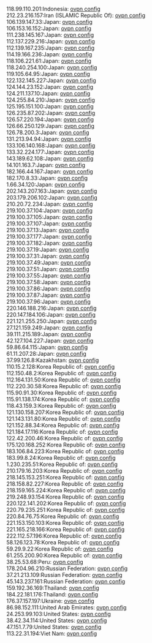 118.99.110.201:Indonesia: [ovpn config](vpn/118_99_110_201.ovpn)  
212.23.216.157:Iran (ISLAMIC Republic Of): [ovpn config](vpn/212_23_216_157.ovpn)  
106.139.147.33:Japan: [ovpn config](vpn/106_139_147_33.ovpn)  
106.153.16.152:Japan: [ovpn config](vpn/106_153_16_152.ovpn)  
111.238.145.167:Japan: [ovpn config](vpn/111_238_145_167.ovpn)  
112.137.229.216:Japan: [ovpn config](vpn/112_137_229_216.ovpn)  
112.139.167.235:Japan: [ovpn config](vpn/112_139_167_235.ovpn)  
114.19.166.236:Japan: [ovpn config](vpn/114_19_166_236.ovpn)  
118.106.221.61:Japan: [ovpn config](vpn/118_106_221_61.ovpn)  
118.240.254.100:Japan: [ovpn config](vpn/118_240_254_100.ovpn)  
119.105.64.95:Japan: [ovpn config](vpn/119_105_64_95.ovpn)  
122.132.145.227:Japan: [ovpn config](vpn/122_132_145_227.ovpn)  
124.144.23.152:Japan: [ovpn config](vpn/124_144_23_152.ovpn)  
124.211.137.10:Japan: [ovpn config](vpn/124_211_137_10.ovpn)  
124.255.84.210:Japan: [ovpn config](vpn/124_255_84_210.ovpn)  
125.195.151.100:Japan: [ovpn config](vpn/125_195_151_100.ovpn)  
126.235.87.202:Japan: [ovpn config](vpn/126_235_87_202.ovpn)  
126.57.220.194:Japan: [ovpn config](vpn/126_57_220_194.ovpn)  
126.66.250.129:Japan: [ovpn config](vpn/126_66_250_129.ovpn)  
126.78.200.3:Japan: [ovpn config](vpn/126_78_200_3.ovpn)  
131.213.94.94:Japan: [ovpn config](vpn/131_213_94_94.ovpn)  
133.106.140.168:Japan: [ovpn config](vpn/133_106_140_168.ovpn)  
133.32.224.177:Japan: [ovpn config](vpn/133_32_224_177.ovpn)  
143.189.62.108:Japan: [ovpn config](vpn/143_189_62_108.ovpn)  
14.101.163.7:Japan: [ovpn config](vpn/14_101_163_7.ovpn)  
182.166.44.167:Japan: [ovpn config](vpn/182_166_44_167.ovpn)  
182.170.8.33:Japan: [ovpn config](vpn/182_170_8_33.ovpn)  
1.66.34.120:Japan: [ovpn config](vpn/1_66_34_120.ovpn)  
202.143.207.163:Japan: [ovpn config](vpn/202_143_207_163.ovpn)  
203.179.206.102:Japan: [ovpn config](vpn/203_179_206_102.ovpn)  
210.20.72.234:Japan: [ovpn config](vpn/210_20_72_234.ovpn)  
219.100.37.104:Japan: [ovpn config](vpn/219_100_37_104.ovpn)  
219.100.37.105:Japan: [ovpn config](vpn/219_100_37_105.ovpn)  
219.100.37.107:Japan: [ovpn config](vpn/219_100_37_107.ovpn)  
219.100.37.13:Japan: [ovpn config](vpn/219_100_37_13.ovpn)  
219.100.37.177:Japan: [ovpn config](vpn/219_100_37_177.ovpn)  
219.100.37.182:Japan: [ovpn config](vpn/219_100_37_182.ovpn)  
219.100.37.19:Japan: [ovpn config](vpn/219_100_37_19.ovpn)  
219.100.37.31:Japan: [ovpn config](vpn/219_100_37_31.ovpn)  
219.100.37.49:Japan: [ovpn config](vpn/219_100_37_49.ovpn)  
219.100.37.51:Japan: [ovpn config](vpn/219_100_37_51.ovpn)  
219.100.37.55:Japan: [ovpn config](vpn/219_100_37_55.ovpn)  
219.100.37.58:Japan: [ovpn config](vpn/219_100_37_58.ovpn)  
219.100.37.86:Japan: [ovpn config](vpn/219_100_37_86.ovpn)  
219.100.37.87:Japan: [ovpn config](vpn/219_100_37_87.ovpn)  
219.100.37.96:Japan: [ovpn config](vpn/219_100_37_96.ovpn)  
220.146.188.216:Japan: [ovpn config](vpn/220_146_188_216.ovpn)  
220.147.184.106:Japan: [ovpn config](vpn/220_147_184_106.ovpn)  
221.121.255.250:Japan: [ovpn config](vpn/221_121_255_250.ovpn)  
27.121.159.249:Japan: [ovpn config](vpn/27_121_159_249.ovpn)  
39.111.215.189:Japan: [ovpn config](vpn/39_111_215_189.ovpn)  
42.127.104.227:Japan: [ovpn config](vpn/42_127_104_227.ovpn)  
59.86.64.115:Japan: [ovpn config](vpn/59_86_64_115.ovpn)  
61.11.207.28:Japan: [ovpn config](vpn/61_11_207_28.ovpn)  
37.99.126.8:Kazakhstan: [ovpn config](vpn/37_99_126_8.ovpn)  
110.15.2.128:Korea Republic of: [ovpn config](vpn/110_15_2_128.ovpn)  
112.150.48.2:Korea Republic of: [ovpn config](vpn/112_150_48_2.ovpn)  
112.164.131.50:Korea Republic of: [ovpn config](vpn/112_164_131_50.ovpn)  
112.220.30.58:Korea Republic of: [ovpn config](vpn/112_220_30_58.ovpn)  
115.90.91.30:Korea Republic of: [ovpn config](vpn/115_90_91_30.ovpn)  
115.91.138.174:Korea Republic of: [ovpn config](vpn/115_91_138_174.ovpn)  
118.43.159.3:Korea Republic of: [ovpn config](vpn/118_43_159_3.ovpn)  
121.130.158.207:Korea Republic of: [ovpn config](vpn/121_130_158_207.ovpn)  
121.143.131.80:Korea Republic of: [ovpn config](vpn/121_143_131_80.ovpn)  
121.152.88.34:Korea Republic of: [ovpn config](vpn/121_152_88_34.ovpn)  
121.184.17.116:Korea Republic of: [ovpn config](vpn/121_184_17_116.ovpn)  
122.42.200.46:Korea Republic of: [ovpn config](vpn/122_42_200_46.ovpn)  
175.120.168.252:Korea Republic of: [ovpn config](vpn/175_120_168_252.ovpn)  
183.106.84.223:Korea Republic of: [ovpn config](vpn/183_106_84_223.ovpn)  
183.99.8.24:Korea Republic of: [ovpn config](vpn/183_99_8_24.ovpn)  
1.230.235.51:Korea Republic of: [ovpn config](vpn/1_230_235_51.ovpn)  
210.179.16.203:Korea Republic of: [ovpn config](vpn/210_179_16_203.ovpn)  
218.145.153.251:Korea Republic of: [ovpn config](vpn/218_145_153_251.ovpn)  
218.158.82.227:Korea Republic of: [ovpn config](vpn/218_158_82_227.ovpn)  
218.159.165.224:Korea Republic of: [ovpn config](vpn/218_159_165_224.ovpn)  
219.248.93.154:Korea Republic of: [ovpn config](vpn/219_248_93_154.ovpn)  
220.122.141.202:Korea Republic of: [ovpn config](vpn/220_122_141_202.ovpn)  
220.79.235.251:Korea Republic of: [ovpn config](vpn/220_79_235_251.ovpn)  
220.84.76.75:Korea Republic of: [ovpn config](vpn/220_84_76_75.ovpn)  
221.153.150.103:Korea Republic of: [ovpn config](vpn/221_153_150_103.ovpn)  
221.165.218.166:Korea Republic of: [ovpn config](vpn/221_165_218_166.ovpn)  
222.112.57.196:Korea Republic of: [ovpn config](vpn/222_112_57_196.ovpn)  
58.126.123.78:Korea Republic of: [ovpn config](vpn/58_126_123_78.ovpn)  
59.29.9.22:Korea Republic of: [ovpn config](vpn/59_29_9_22.ovpn)  
61.255.200.90:Korea Republic of: [ovpn config](vpn/61_255_200_90.ovpn)  
38.25.53.68:Peru: [ovpn config](vpn/38_25_53_68.ovpn)  
178.204.96.210:Russian Federation: [ovpn config](vpn/178_204_96_210.ovpn)  
37.21.213.109:Russian Federation: [ovpn config](vpn/37_21_213_109.ovpn)  
45.143.237.161:Russian Federation: [ovpn config](vpn/45_143_237_161.ovpn)  
159.192.36.169:Thailand: [ovpn config](vpn/159_192_36_169.ovpn)  
184.22.181.176:Thailand: [ovpn config](vpn/184_22_181_176.ovpn)  
176.37.157.197:Ukraine: [ovpn config](vpn/176_37_157_197.ovpn)  
86.98.152.111:United Arab Emirates: [ovpn config](vpn/86_98_152_111.ovpn)  
24.253.99.103:United States: [ovpn config](vpn/24_253_99_103.ovpn)  
38.42.34.114:United States: [ovpn config](vpn/38_42_34_114.ovpn)  
47.151.7.79:United States: [ovpn config](vpn/47_151_7_79.ovpn)  
113.22.31.194:Viet Nam: [ovpn config](vpn/113_22_31_194.ovpn)  
